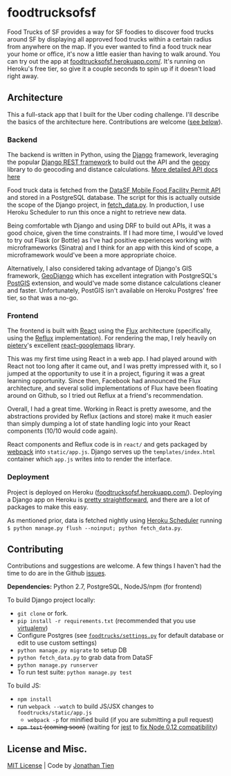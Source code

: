 # foodtrucksofsf

Food Trucks of SF provides a way for SF foodies to discover food trucks around SF by displaying all approved food trucks within a certain radius from anywhere on the map. If you ever wanted to find a food truck near your home or office, it's now a little easier than having to walk around. You can try out the app at [foodtrucksofsf.herokuapp.com/](http://foodtrucksofsf.herokuapp.com/). It's running on Heroku's free tier, so give it a couple seconds to spin up if it doesn't load right away.

## Architecture
This a full-stack app that I built for the Uber coding challenge. I'll describe the basics of the architecture here. Contributions are welcome ([see below](https://github.com/ricefield/foodtrucksofsf#contributing)).

### Backend
The backend is written in Python, using the [Django]() framework, leveraging the popular [Django REST framework](http://www.django-rest-framework.org/) to build out the API and the [geopy](https://github.com/geopy/geopy) library to do geocoding and distance calculations. [More detailed API docs here](https://github.com/ricefield/foodtrucksofsf/blob/master/API.md)

Food truck data is fetched from the [DataSF Mobile Food Facility Permit API](https://data.sfgov.org/Economy-and-Community/Mobile-Food-Facility-Permit/rqzj-sfat?) and stored in a PostgreSQL database. The script for this is actually outside the scope of the Django project, in [fetch_data.py](https://github.com/ricefield/foodtrucksofsf/blob/master/fetch_data.py). In production, I use Heroku Scheduler to run this once a night to retrieve new data. 

Being comfortable wth Django and using DRF to build out APIs, it was a good choice, given the time constraints. If I had more time, I would've loved to try out Flask (or Bottle) as I've had positive experiences working with microframeworks (Sinatra) and I think for an app with this kind of scope, a microframework would've been a more appropriate choice. 

Alternatively, I also considered taking advantage of Django's GIS framework, [GeoDjango](https://docs.djangoproject.com/en/1.8/ref/contrib/gis/) which has excellent integration with PostgreSQL's [PostGIS](http://postgis.net/) extension, and would've made some distance calculations cleaner and faster. Unfortunately, PostGIS isn't available on Heroku Postgres' free tier, so that was a no-go. 

### Frontend
The frontend is built with [React](http://facebook.github.io/react/) using the [Flux](https://facebook.github.io/flux/) architecture (specifically, using the [Reflux](https://github.com/spoike/refluxjs) implementation). For rendering the map, I rely heavily on [pieterv](https://github.com/pieterv/)'s excellent [react-googlemaps](https://github.com/pieterv/react-googlemaps) library.

This was my first time using React in a web app. I had played around with React not too long after it came out, and I was pretty impressed with it, so I jumped at the opportunity to use it in a project, figuring it was a great learning opportunity. Since then, Facebook had announced the Flux architecture, and several solid implementations of Flux have been floating around on Github, so I tried out Reflux at a friend's recommendation. 

Overall, I had a great time. Working in React is pretty awesome, and the abstractions provided by Reflux (actions and store) make it much easier than simply dumping a lot of state handling logic into your React components (10/10 would code again). 

React components and Reflux code is in `react/` and gets packaged by [webpack](http://webpack.github.io/) into `static/app.js`. Django serves up the `templates/index.html` container which `app.js` writes into to render the interface.

### Deployment
Project is deployed on Heroku ([foodtrucksofsf.herokuapp.com/](http://foodtrucksofsf.herokuapp.com/)). Deploying a Django app on Heroku is [pretty straightforward](https://devcenter.heroku.com/articles/getting-started-with-django), and there are a lot of packages to make this easy. 

As mentioned prior, data is fetched nightly using [Heroku Scheduler](https://addons.heroku.com/scheduler) running `$ python manage.py flush --noinput; python fetch_data.py`. 

## Contributing
Contributions and suggestions are welcome. A few things I haven't had the time to do are in the Github [issues](https://github.com/ricefield/foodtrucksofsf/issues).

**Dependencies:** Python 2.7, PostgreSQL, NodeJS/npm (for frontend)

To build Django project locally:  
* `git clone` or fork.
* `pip install -r requirements.txt` (recommended that you use [virtualenv](https://virtualenv.pypa.io/en/latest/))
* Configure Postgres (see [`foodtrucks/settings.py`](https://github.com/ricefield/foodtrucksofsf/blob/master/foodtrucks/settings.py#L113) for default database or edit to use custom settings)
* `python manage.py migrate` to setup DB
* `python fetch_data.py` to grab data from DataSF
* `python manage.py runserver`
* To run test suite: `python manage.py test`

To build JS:  
* `npm install`
* run `webpack --watch` to build JS/JSX changes to `foodtrucks/static/app.js`
  * `webpack -p` for minified build (if you are submitting a pull request)
* ~~`npm test` (coming soon)~~ (waiting for [jest](http://facebook.github.io/jest/) to [fix Node 0.12 compatibility](https://github.com/facebook/jest/issues/243))


## License and Misc.
[MIT License](https://github.com/ricefield/foodtrucksofsf/blob/master/LICENSE) | Code by [Jonathan Tien](http://ricefield.me)
